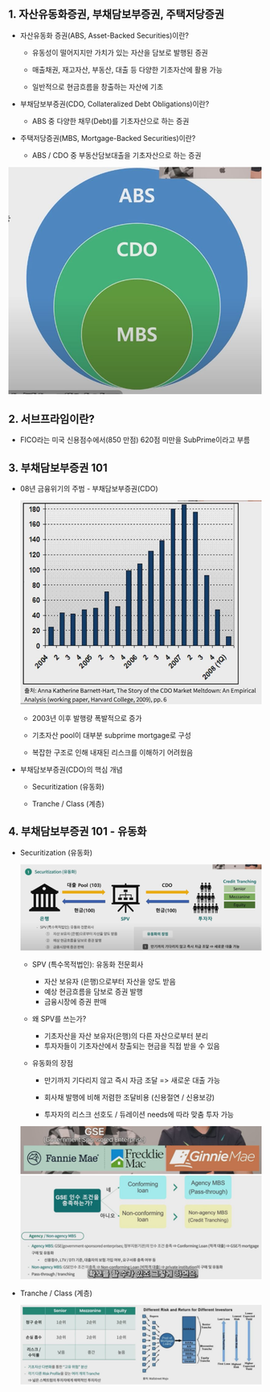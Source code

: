 ## 1. 자산유동화증권, 부채담보부증권, 주택저당증권


- 자산유동화 증권(ABS, Asset-Backed Securities)이란?
    - 유동성이 떨어지지만 가치가 있는 자산을 담보로 발행된 증권

    - 매출채권, 재고자산, 부동산, 대출 등 다양한 기초자산에 활용 가능

    - 일반적으로 현금흐름을 창출하는 자산에 기초


- 부채담보부증권(CDO, Collateralized Debt Obligations)이란?
    - ABS 중 다양한 채무(Debt)를 기초자산으로 하는 증권
    
- 주택저당증권(MBS, Mortgage-Backed Securities)이란?
    - ABS / CDO 중 부동산담보대출을 기초자산으로 하는 증권


<img src="../Img/금융위기_잊은_당신에게_1부_1.jpg">



## 2. 서브프라임이란?

- FICO라는 미국 신용점수에서(850 만점) 620점 미만을 SubPrime이라고 부름

## 3. 부채담보부증권 101

- 08년 금융위기의 주범 - 부채담보부증권(CDO)

    <img src="../Img/금융위기_잊은_당신에게_1부_2.jpg">

    - 2003년 이후 발행량 폭발적으로 증가

    - 기초자산 pool이 대부분 subprime mortgage로 구성

    - 복잡한 구조로 인해 내재된 리스크를 이해하기 어려웠음

- 부채담보부증권(CDO)의 핵심 개념
    
    - Securitization (유동화)

    - Tranche / Class (계층)

## 4. 부채담보부증권 101 - 유동화

- Securitization (유동화)

    <img src="../Img/금융위기_잊은_당신에게_1부_3.jpg">

    - SPV (특수목적법인): 유동화 전문회사
        - 자산 보유자 (은행)으로부터 자산을 양도 받음
        - 예상 현금흐름을 담보로 증권 발행
        - 금융시장에 증권 판매

    - 왜 SPV를 쓰는가?  
        - 기초자산을 자산 보유자(은행)의 다른 자산으로부터 분리
        - 투자자들이 기초자산에서 창출되는 현금을 직접 받을 수 있음

    - 유동화의 장점
        - 만기까지 기다리지 않고 즉시 자금 조달 => 새로운 대출 가능

        - 회사채 발행에 비해 저렴한 조달비용 (신용절연 / 신용보강)

        - 투자자의 리스크 선호도 / 듀레이션 needs에 따라 맞춤 투자 가능

    <img src="../Img/금융위기_잊은_당신에게_1부_4.jpg">

    <img src="../Img/금융위기_잊은_당신에게_1부_5.jpg">

- Tranche / Class (계층)


    <img src="../Img/금융위기_잊은_당신에게_1부_6.jpg">
